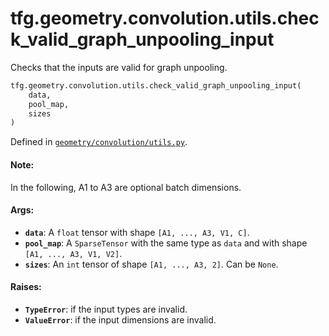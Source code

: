 <div itemscope itemtype="http://developers.google.com/ReferenceObject">
<meta itemprop="name" content="tfg.geometry.convolution.utils.check_valid_graph_unpooling_input" />
<meta itemprop="path" content="Stable" />
</div>

# tfg.geometry.convolution.utils.check_valid_graph_unpooling_input

Checks that the inputs are valid for graph unpooling.

``` python
tfg.geometry.convolution.utils.check_valid_graph_unpooling_input(
    data,
    pool_map,
    sizes
)
```



Defined in [`geometry/convolution/utils.py`](https://github.com/tensorflow/graphics/blob/master/tensorflow_graphics/geometry/convolution/utils.py).

<!-- Placeholder for "Used in" -->

#### Note:

In the following, A1 to A3 are optional batch dimensions.


#### Args:

* <b>`data`</b>: A `float` tensor with shape `[A1, ..., A3, V1, C]`.
* <b>`pool_map`</b>: A `SparseTensor` with the same type as `data` and with shape
  `[A1, ..., A3, V1, V2]`.
* <b>`sizes`</b>: An `int` tensor of shape `[A1, ..., A3, 2]`. Can be `None`.


#### Raises:

* <b>`TypeError`</b>: if the input types are invalid.
* <b>`ValueError`</b>: if the input dimensions are invalid.